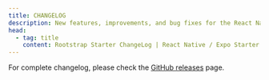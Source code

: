 ```yaml
---
title: CHANGELOG
description: New features, improvements, and bug fixes for the React Native / Expo Starter.
head:
  - tag: title
    content: Rootstrap Starter ChangeLog | React Native / Expo Starter
---
```


For complete changelog, please check the [GitHub releases](https://github.com/rootstrap/react-native-template/releases) page.
